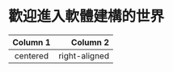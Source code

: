# 歡迎進入軟體建構的世界

| Column 1 |     Column 2 |
|:--------:| --------------------:|
| centered |       right-aligned |
<!--stackedit_data:
eyJoaXN0b3J5IjpbOTA3Njc4NzU3LC0zOTUxMDA4MV19
-->